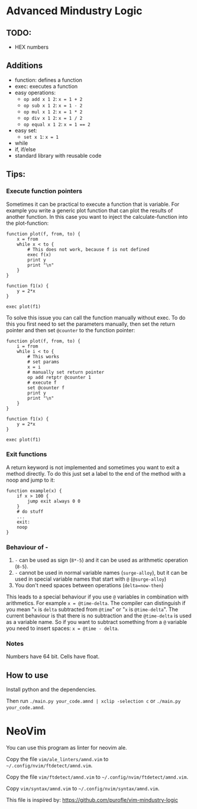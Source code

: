 # Advanced Mindustry Logic

## TODO:
- HEX numbers


## Additions
- function: defines a function
- exec: executes a function
- easy operations:
  - `op add x 1 2`: `x = 1 + 2`
  - `op sub x 1 2`: `x = 1 - 2`
  - `op mul x 1 2`: `x = 1 * 2`
  - `op div x 1 2`: `x = 1 / 2`
  - `op equal x 1 2`: `x = 1 == 2`
- easy set:
  - `set x 1`: `x = 1`
- while
- if, if/else
- standard library with reusable code


## Tips:

### Execute function pointers
Sometimes it can be practical to execute a function that is variable. For example you write a generic plot function that can plot the results of another function. In this case you want to inject the calculate-function into the plot-function:

```
function plot(f, from, to) {
    x = from
    while x < to {
        # This does not work, because f is not defined
        exec f(x)
        print y
        print "\n"
    }
}

function f1(x) {
    y = 2*x
}

exec plot(f1)
```

To solve this issue you can call the function manually without exec. To do this you first need to set the parameters manually, then set the return pointer and then set `@counter` to the function pointer:

```
function plot(f, from, to) {
    i = from
    while i < to {
        # This works
        # set params
        x = i
        # manually set return pointer
        op add retptr @counter 1
        # execute f
        set @counter f
        print y
        print "\n"
    }
}

function f1(x) {
    y = 2*x
}

exec plot(f1)
```

### Exit functions
A return keyword is not implemented and sometimes you want to exit a method directly. To do this just set a label to the end of the method with a noop and jump to it:

```
function example(x) {
    if x > 100 {
        jump exit always 0 0
    }
    # do stuff
    ...
    exit:
    noop
}
```

### Behaviour of -
1. `-` can be used as sign (`8*-5`) and it can be used as arithmetic operation (`8-5`).
2. `-` cannot be used in normal variable names (`surge-alloy`), but it can be used in special variable names that start with `@` (`@surge-alloy`)
3. You don't need spaces between operations (`delta=now-then`)

This leads to a special behaviour if you use `@` variables in combination with arithmetics. For example `x = @time-delta`. The compiler can distinguish if you mean "`x` is `delta` subtracted from `@time`" or "`x` is `@time-delta`". The current behaviour is that there is no subtraction and the `@time-delta` is used as a variable name. So if you want to subtract something from a `@` variable you need to insert spaces: `x = @time - delta`.

### Notes
Numbers have 64 bit.
Cells have float.

## How to use

Install python and the dependencies.

Then run `./main.py your_code.amnd | xclip -selection c` or `./main.py your_code.amnd`.

# NeoVim

You can use this program as linter for neovim ale.

Copy the file `vim/ale_linters/amnd.vim` to `~/.config/nvim/ftdetect/amnd.vim`.

Copy the file `vim/ftdetect/amnd.vim` to `~/.config/nvim/ftdetect/amnd.vim`.

Copy `vim/syntax/amnd.vim` to `~/.config/nvim/syntax/amnd.vim`.

This file is inspired by: https://github.com/purofle/vim-mindustry-logic
